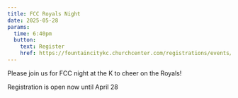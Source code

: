 ```yaml
---
title: FCC Royals Night
date: 2025-05-28
params:
  time: 6:40pm
  button:
    text: Register
    href: https://fountaincitykc.churchcenter.com/registrations/events/2789317
---
```


Please join us for FCC night at the K to cheer on the Royals!

Registration is open now until April 28
